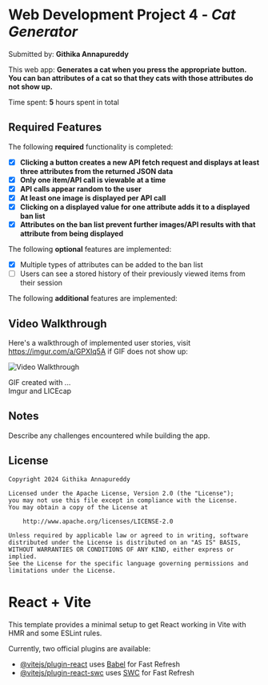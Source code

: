 # Web Development Project 4 - *Cat Generator*

Submitted by: **Githika Annapureddy**

This web app: **Generates a cat when you press the appropriate button. You can ban attributes of a cat so that they cats with those attributes do not show up.**

Time spent: **5** hours spent in total

## Required Features

The following **required** functionality is completed:

- [X] **Clicking a button creates a new API fetch request and displays at least three attributes from the returned JSON data**
- [X] **Only one item/API call is viewable at a time**
- [X] **API calls appear random to the user**
- [X] **At least one image is displayed per API call**
- [X] **Clicking on a displayed value for one attribute adds it to a displayed ban list**
- [X] **Attributes on the ban list prevent further images/API results with that attribute from being displayed**

The following **optional** features are implemented:

- [X] Multiple types of attributes can be added to the ban list
- [ ] Users can see a stored history of their previously viewed items from their session

The following **additional** features are implemented:

## Video Walkthrough

Here's a walkthrough of implemented user stories, visit https://imgur.com/a/GPXIq5A if GIF does not show up:

<img src='https://imgur.com/a/GPXIq5A' title='Video Walkthrough' width='' alt='Video Walkthrough' />

<!-- Replace this with whatever GIF tool you used! -->
GIF created with ...  
Imgur and LICEcap

## Notes

Describe any challenges encountered while building the app.

## License

    Copyright 2024 Githika Annapureddy

    Licensed under the Apache License, Version 2.0 (the "License");
    you may not use this file except in compliance with the License.
    You may obtain a copy of the License at

        http://www.apache.org/licenses/LICENSE-2.0

    Unless required by applicable law or agreed to in writing, software
    distributed under the License is distributed on an "AS IS" BASIS,
    WITHOUT WARRANTIES OR CONDITIONS OF ANY KIND, either express or implied.
    See the License for the specific language governing permissions and
    limitations under the License.

# React + Vite

This template provides a minimal setup to get React working in Vite with HMR and some ESLint rules.

Currently, two official plugins are available:

- [@vitejs/plugin-react](https://github.com/vitejs/vite-plugin-react/blob/main/packages/plugin-react/README.md) uses [Babel](https://babeljs.io/) for Fast Refresh
- [@vitejs/plugin-react-swc](https://github.com/vitejs/vite-plugin-react-swc) uses [SWC](https://swc.rs/) for Fast Refresh
